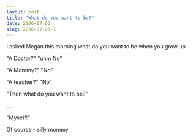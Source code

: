```yaml
---
layout: post
title: "What do you want to be?"
date: 2006-07-03
slug: 2006-07-03-1
---
```


I asked Megan this morning what do you want to be when you grow up.

&quot;A Doctor?&quot; 
&quot;uhm No&quot;

&quot;A Mommy?&quot;
&quot;No&quot;

&quot;A teacher?&quot;
&quot;No&quot;

&quot;Then what do you want to be?&quot;

...

&quot;Myself!&quot;  

Of course  - silly mommy
